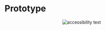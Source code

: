 # Prototype

<p align="center">
  <img src="https://i.imgur.com/JNNAknJ.png"  alt="accessibility text">
  
</p>
